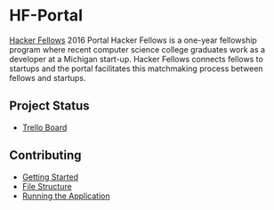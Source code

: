 # HF-Portal
[Hacker Fellows](http://www.hackerfellows.com/#/) 2016 Portal
Hacker Fellows is a one-year fellowship program where recent computer science 
college graduates work as a developer at a Michigan start-up. Hacker Fellows 
connects fellows to startups and the portal facilitates this matchmaking 
process between fellows and startups.

## Project Status
- [Trello Board](https://trello.com/b/Zb5nsiKY/hacker-fellows-final-project#)

## Contributing
- [Getting Started](notes/GettingStarted.md)
- [File Structure](notes/FileLayout.md)
- [Running the Application](notes/Running.md)
